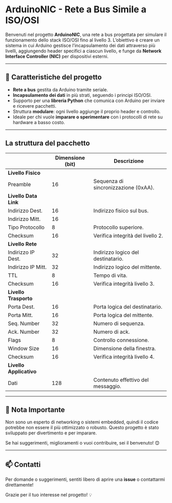 # ArduinoNIC - Rete a Bus Simile a ISO/OSI

Benvenuti nel progetto **ArduinoNIC**, una rete a bus progettata per simulare il funzionamento dello stack ISO/OSI fino al livello 3. L’obiettivo è creare un sistema in cui Arduino gestisce l’incapsulamento dei dati attraverso più livelli, aggiungendo header specifici a ciascun livello, e funge da **Network Interface Controller (NIC)** per dispositivi esterni.

___

## 🧰 Caratteristiche del progetto  
- **Rete a bus** gestita da Arduino tramite seriale.  
- **Incapsulamento dei dati** in più strati, seguendo i principi ISO/OSI.  
- Supporto per una **libreria Python** che comunica con Arduino per inviare e ricevere pacchetti.  
- Struttura **modulare**: ogni livello aggiunge il proprio header e controllo.  
- Ideale per chi vuole **imparare o sperimentare** con i protocolli di rete su hardware a basso costo.

___
## La struttura del pacchetto

|     | Dimensione (bit) | Descrizione |
| --- | --- | --- |
| **Livello Fisico** |     |     |
| Preamble | 16  | Sequenza di sincronizzazione (0xAA). |
| **Livello Data Link** |     |     |
| Indirizzo Dest. | 16  | Indirizzo fisico sul bus. |
| Indirizzo Mitt. | 16  |  |
| Tipo Protocollo | 8   | Protocollo superiore. |
| Checksum | 16  | Verifica integrità del livello 2. |
| **Livello Rete** |     |     |
| Indirizzo IP Dest. | 32  | Indirizzo logico del destinatario. |
| Indirizzo IP Mitt. | 32  | Indirizzo logico del mittente. |
| TTL | 8   | Tempo di vita. |
| Checksum | 16  | Verifica integrità livello 3. |
| **Livello Trasporto** |     |     |
| Porta Dest. | 16  | Porta logica del destinatario. |
| Porta Mitt. | 16  | Porta logica del mittente. |
| Seq. Number | 32  | Numero di sequenza. |
| Ack. Number | 32  | Numero di ack. |
| Flags | 8   | Controllo connessione. |
| Window Size | 16  | Dimensione della finestra. |
| Checksum | 16  | Verifica integrità livello 4. |
| **Livello Applicativo** |     |     |
| Dati | 128   | Contenuto effettivo del messaggio. |
___

## 📝 Nota Importante  

Non sono un esperto di networking o sistemi embedded, quindi il codice potrebbe non essere il più ottimizzato o robusto. Questo progetto è stato sviluppato per divertimento e per imparare.  

Se hai suggerimenti, miglioramenti o vuoi contribuire, sei il benvenuto! 😊  

___

## 📫 Contatti  

Per domande o suggerimenti, sentiti libero di aprire una **issue** o contattarmi direttamente!  

Grazie per il tuo interesse nel progetto! 💡
